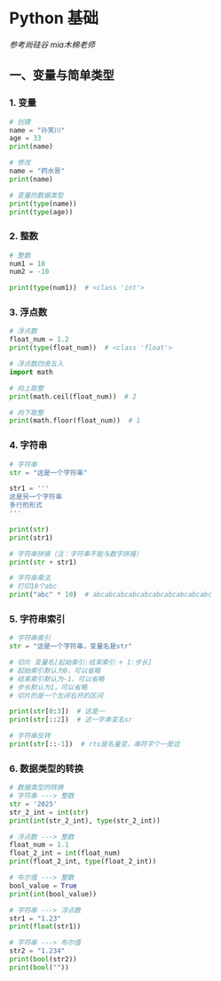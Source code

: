 # Python 基础

*参考尚硅谷 mia木棉老师*



## 一、变量与简单类型

### 1. 变量

```python
# 创建
name = "孙笑川"
age = 33
print(name)

# 修改
name = "药水哥"
print(name)

# 变量的数据类型
print(type(name))
print(type(age))

```



### 2. 整数

```python
# 整数
num1 = 10
num2 = -10

print(type(num1))  # <class 'int'>

```



### 3. 浮点数

```python
# 浮点数
float_num = 1.2
print(type(float_num))  # <class 'float'>

# 浮点数四舍五入
import math

# 向上取整
print(math.ceil(float_num))  # 2

# 向下取整
print(math.floor(float_num))  # 1

```



### 4. 字符串

```python
# 字符串
str = "这是一个字符串"

str1 = '''
这是另一个字符串
多行的形式
'''

print(str)
print(str1)

# 字符串拼接（注：字符串不能与数字拼接）
print(str + str1)

# 字符串乘法
# 打印10个abc
print("abc" * 10)  # abcabcabcabcabcabcabcabcabcabc

```



### 5. 字符串索引

```python
# 字符串索引
str = "这是一个字符串，变量名是str"

# 切片 变量名[起始索引:结束索引 + 1:步长]
# 起始索引默认为0，可以省略
# 结束索引默认为-1，可以省略
# 步长默认为1，可以省略
# 切片的是一个左闭右开的区间

print(str[0:3])  # 这是一
print(str[::2])  # 这一字串变名sr

# 字符串反转
print(str[::-1])  # rts是名量变，串符字个一是这

```



### 6. 数据类型的转换

```python
# 数据类型的转换
# 字符串 ---> 整数
str = '2025'
str_2_int = int(str)
print(int(str_2_int), type(str_2_int))

# 浮点数 ---> 整数
float_num = 1.1
float_2_int = int(float_num)
print(float_2_int, type(float_2_int))

# 布尔值 ---> 整数
bool_value = True
print(int(bool_value))

# 字符串 ---> 浮点数
str1 = "1.23"
print(float(str1))

# 字符串 ---> 布尔值
str2 = "1.234"
print(bool(str2))
print(bool(""))

```

